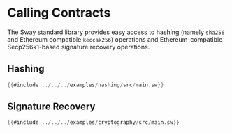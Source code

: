 # Calling Contracts

The Sway standard library provides easy access to hashing (namely `sha256` and Ethereum compatible `keccak256`) operations and Ethereum-compatible Secp256k1-based signature recovery operations.

## Hashing

```rust
{{#include ../../../examples/hashing/src/main.sw}}
```

## Signature Recovery

```rust
{{#include ../../../examples/cryptography/src/main.sw}}
```